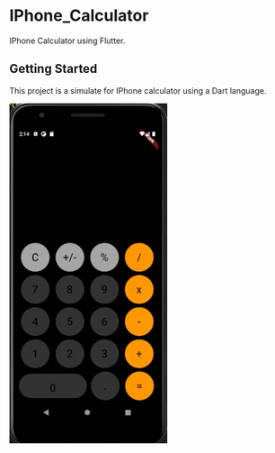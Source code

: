 # IPhone_Calculator

IPhone Calculator using Flutter.

## Getting Started

This project is a simulate for IPhone calculator using a Dart language.

![IPhone Calculator App](https://github.com/HussamAlHunaiti/IPhone_Calculator/blob/master/images/Iphone_Calculator.jpg?raw=true)
